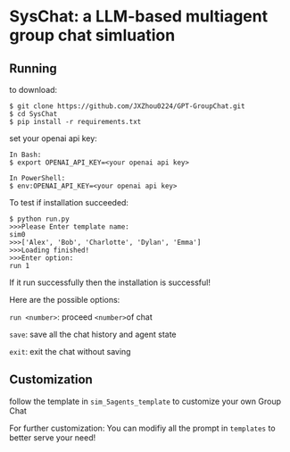 # SysChat: a LLM-based multiagent group chat simluation

## 
## Running

to download:
```
$ git clone https://github.com/JXZhou0224/GPT-GroupChat.git
$ cd SysChat
$ pip install -r requirements.txt
```

set your openai api key:
```
In Bash:
$ export OPENAI_API_KEY=<your openai api key>

In PowerShell:
$ env:OPENAI_API_KEY=<your openai api key>
```

To test if installation succeeded:
```
$ python run.py
>>>Please Enter template name:
sim0
>>>['Alex', 'Bob', 'Charlotte', 'Dylan', 'Emma']
>>>Loading finished!
>>>Enter option:
run 1
```
If it run successfully then the installation is successful!

Here are the possible options:

`run <number>`: proceed `<number>`of chat

`save`: save all the chat history and agent state

`exit`: exit the chat without saving



## Customization

follow the template in `sim_5agents_template`
to customize your own Group Chat

For further customization:
You can modifiy all the prompt in `templates` to better serve your need!